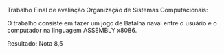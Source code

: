 Trabalho Final de avaliação Organização de Sistemas Computacionais:

O trabalho consiste em fazer um jogo de Batalha naval entre o usuário e o computador na linguagem ASSEMBLY x8086. 

Resultado: Nota 8,5 
